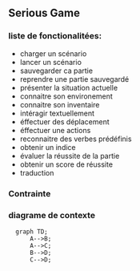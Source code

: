## Serious Game

### liste de fonctionalitées:
- charger un scénario
- lancer un scénario
- sauvegarder ca partie
- reprendre une partie sauvegardé
- présenter la situation actuelle
- connaitre son environement
- connaitre son inventaire
- intéragir textuellement
- éffectuer des déplacement
- éffectuer une actions
- reconnaitre des verbes prédéfinis
- obtenir un indice
- évaluer la réussite de la partie
- obtenir un score de réussite
- traduction

### Contrainte


### diagrame de contexte

```mermaid
  graph TD;
      A-->B;
      A-->C;
      B-->D;
      C-->D;
```